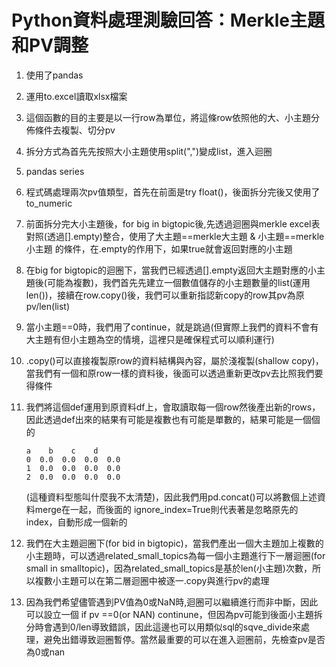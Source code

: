 # Python資料處理測驗回答：Merkle主題和PV調整

1. 使用了pandas 

2. 運用to.excel讀取xlsx檔案 

3. 這個函數的目的主要是以一行row為單位，將這條row依照他的大、小主題分佈條件去複製、切分pv 

4. 拆分方式為首先先按照大小主題使用split(",")變成list，進入迴圈

5. pandas series

6. 程式碼處理兩次pv值類型，首先在前面是try float()，後面拆分完後又使用了to_numeric

7. 前面拆分完大小主題後，for big in bigtopic後,先透過迴圈與merkle excel表對照(透過[].empty)整合，使用了大主題==merkle大主題 & 小主題==merkle小主題 的條件，在.empty的作用下，如果true就會返回對應的小主題

8. 在big for bigtopic的迴圈下，當我們已經透過[].empty返回大主題對應的小主題後(可能為複數)，我們首先先建立一個數值儲存的小主題數量的list(運用len())，接續在row.copy()後，我們可以重新指認新copy的row其pv為原pv/len(list)

9. 當小主題==0時，我們用了continue，就是跳過(但實際上我們的資料不會有大主題有但小主題為空的情境，這裡只是確保程式可以順利運行)

10. .copy()可以直接複製原row的資料結構與內容，屬於淺複製(shallow copy)，當我們有一個和原row一樣的資料後，後面可以透過重新更改pv去比照我們要得條件

11. 我們將這個def運用到原資料df上，會取讀取每一個row然後產出新的rows，因此透過def出來的結果有可能是複數也有可能是單數的，結果可能是一個個的     
    ```
    a    b    c    d
    0  0.0  0.0  0.0  0.0
    1  0.0  0.0  0.0  0.0
    2  0.0  0.0  0.0  0.0
    ```
    (這種資料型態叫什麼我不太清楚)，因此我們用pd.concat()可以將數個上述資料merge在一起，而後面的 ignore_index=True則代表著是忽略原先的index，自動形成一個新的

12. 我們在大主題迴圈下(for bid in bigtopic)，當我們產出一個大主題加上複數的小主題時，可以透過related_small_topics為每一個小主題進行下一層迴圈(for small in smalltopic)，因為related_small_topics是基於len(小主題)次數，所以複數小主題可以在第二層迴圈中被逐一.copy與進行pv的處理

13. 因為我們希望儘管遇到PV值為0或NaN時,迴圈可以繼續進行而非中斷，因此可以設立一個 if pv ==0(or NAN) continune，但因為pv可能到後面小主題拆分時會遇到0/len導致錯誤，因此這邊也可以用類似sql的sqve_divide來處理，避免出錯導致迴圈暫停。當然最重要的可以在進入迴圈前，先檢查pv是否為0或nan
